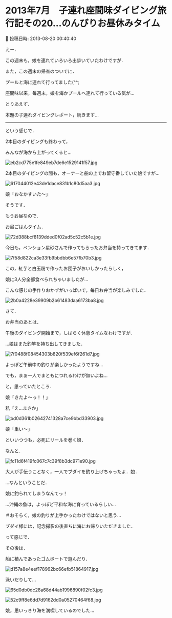# 2013年7月　子連れ座間味ダイビング旅行記その20…のんびりお昼休みタイム

📅 投稿日時: 2013-08-20 00:40:40

えー．


この週末も，娘を連れていろいろ出歩いていたわけですが．


また，この週末の帰省のついでに．


プールと海に連れて行ってました(^^;


座間味以来，毎週末，娘を海かプールへ連れて行っている気が…





とりあえず．


本題の子連れダイビングレポート，続きます…


-----





という感じで．


2本目のダイビングも終わって，


みんなが海から上がってくると…




![eb2cd775e1fe849eb7de6e1529141f57.jpg](images/eb2cd775e1fe849eb7de6e1529141f57.jpg)







2本目のダイビングの間も，オーナーと船の上でお留守番していた娘ですが…




![617044012e43de1dace831b1c80d5aa3.jpg](images/617044012e43de1dace831b1c80d5aa3.jpg)




娘「おなかすいた～」





そうです．


もうお昼なので．


お昼ごはんタイム．




![72d388bcf8139dded0f02ad5c52c5b1e.jpg](images/72d388bcf8139dded0f02ad5c52c5b1e.jpg)




今日も，ペンション星砂さんで作ってもらったお弁当を持ってきてます．







![7f58d822ca3e33fb9bbdbb6e57fb70b3.jpg](images/7f58d822ca3e33fb9bbdbb6e57fb70b3.jpg)




この，紅芋と白玉粉で作ったお団子がおいしかったらしく，


娘に3人分全部食べられちゃいましたが…


こんな感じの手作りおかずがいっぱいで，毎日お弁当が楽しみでした．







![2b0a4228e39909b2b61483daa6173ba8.jpg](images/2b0a4228e39909b2b61483daa6173ba8.jpg)




さて．


お弁当のあとは．


午後のダイビング開始まで，しばらく休憩タイムなわけですが．





…娘はまた釣竿を持ち出してきました．




![7f0488f08454303b820f539ef6f261d7.jpg](images/7f0488f08454303b820f539ef6f261d7.jpg)




よっぽど午前中の釣りが楽しかったようですね…


でも，まぁ一人でまともにつれるわけが無いよね…


と，思っていたところ．


娘「きたよ～っ！！」


私「え…まさか」




![bd0d361b02642741328a7ce9bbd33903.jpg](images/bd0d361b02642741328a7ce9bbd33903.jpg)




娘「重い～」


といいつつも，必死にリールを巻く娘．


なんと．




![fc11d6f419fc067c7c39f8b3dc971e90.jpg](images/fc11d6f419fc067c7c39f8b3dc971e90.jpg)




大人が手伝うことなく，一人でブダイを釣り上げちゃったよ．娘．


…なんということだ．


娘に釣られてしまうなんてっ！


…沖縄の魚は，よっぽど平和な海に育っているらしい…


＃おそらく，娘の釣りが上手かったわけではないと思う…


ブダイ様には，記念撮影の後直ちに海にお帰りいただきました．





って感じで．


その後は．


船に積んであったゴムボートで遊んだり．




![d157a8e4eef178962bc66efb51864917.jpg](images/d157a8e4eef178962bc66efb51864917.jpg)







泳いだりして…




![65d0db0dc28a68d44ab1996890f02fc3.jpg](images/65d0db0dc28a68d44ab1996890f02fc3.jpg)









![52c9ff8e6dd7d9162dd0a05270464f68.jpg](images/52c9ff8e6dd7d9162dd0a05270464f68.jpg)







娘，思いっきり海を満喫しているのでした…
